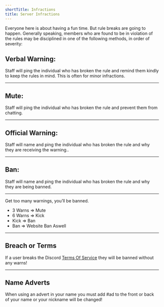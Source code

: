 ```yaml
---
shortTitle: Infractions
title: Server Infractions
---
```


Everyone here is about having a fun time. But rule breaks are going to happen. 
Generally speaking, members who are found to be in violation of the rules may be disciplined in one of the following methods, in order of severity:

## Verbal Warning: 
Staff will ping the individual who has broken the rule and remind them kindly to keep the rules in mind. This is often for minor infractions.

---

## Mute: 
Staff will ping the individual who has broken the rule and prevent them from chatting.

---

## Official Warning:
Staff will name and ping the individual who has broken the rule and why they are receiving the warning..

---

## Ban: 
Staff will name and ping the individual who has broken the rule and why they are being banned.

---

Get too many warnings, you’ll be banned.
  - 3 Warns => Mute
  - 6 Warns => Kick 
  - Kick => Ban 
  - Ban => Website Ban Aswell 

---

## Breach or Terms
If a user breaks the Discord [Terms Of Service](https://discord.com/terms) they will be banned without any warns!

---

## Name Adverts
When using an advert in your name you must add #ad to the front or back of your name or your nickname will be changed!
